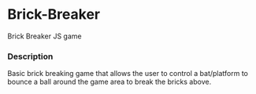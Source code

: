 # Brick-Breaker
Brick Breaker JS game

### Description
Basic brick breaking game that allows the user to control a bat/platform to bounce a ball around the game area to break the bricks above. 


